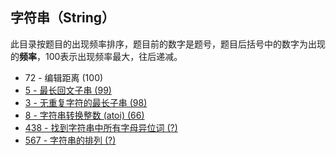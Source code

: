 ## 字符串（String）

此目录按题目的出现频率排序，题目前的数字是题号，题目后括号中的数字为出现的**频率**，100表示出现频率最大，往后递减。



- 72 - 编辑距离 (100)
- [5 - 最长回文子串 (99)](https://github.com/MagicalPiggy/leetcode/blob/master/Medium/String/5%20-%20Longest%20Palindromic%20Substring.md)
- [3 - 无重复字符的最长子串 (98)](https://github.com/MagicalPiggy/leetcode/blob/master/Medium/String/3%20-%20Longest%20Substring%20Without%20Repeating%20Characters.md)
- [8 - 字符串转换整数 (atoi) (66)](https://github.com/MagicalPiggy/leetcode/blob/master/SwordToOffer/8%20-%20%E5%AD%97%E7%AC%A6%E4%B8%B2%E8%BD%AC%E6%8D%A2%E6%95%B4%E6%95%B0%20(atoi).md)
- [438 - 找到字符串中所有字母异位词 (?)](https://github.com/MagicalPiggy/leetcode/blob/master/Medium/String/438%20-%20Find%20All%20Anagrams%20in%20a%20String.md)
- [567 - 字符串的排列 (?)](https://github.com/MagicalPiggy/leetcode/blob/master/Medium/String/567%20-%20Permutation%20in%20String.md)

